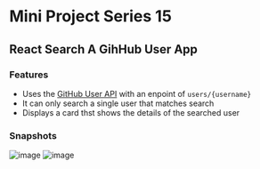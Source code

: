 # Mini Project Series 15
## React Search A GihHub User App

### Features

- Uses the [GitHub User API](https://docs.github.com/en/rest/users/users?apiVersion=2022-11-28) with an enpoint of `users/{username}`
- It can only search a single user that matches search
- Displays a card thst shows the details of the searched user

### Snapshots

![image](https://github.com/user-attachments/assets/867d7863-c7d7-45c6-9714-7a4820bf4dc0)
![image](https://github.com/user-attachments/assets/544f8488-0f8f-451f-aeb4-e6db488b6700)


